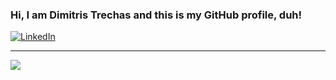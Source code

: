 ### Hi, I am Dimitris Trechas and this is my GitHub profile, duh!

[![LinkedIn](https://img.shields.io/badge/LinkedIn-%230077B5.svg?logo=linkedin&logoColor=white)](https://linkedin.com/in/dimitristrechas)

---

![](https://github-readme-stats.vercel.app/api/top-langs/?username=dimitristrechas&theme=dracula&hide_border=true&include_all_commits=false&count_private=false&layout=compact)
